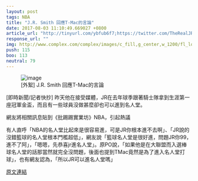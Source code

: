 ```yaml
---
layout: post
tags: NBA
title: "J.R. Smith 回應T-Mac的言論"
date: 2017-08-03 11:10:49.669027 +0800
article_url: "http://tinyurl.com/ybfub6f7;https://twitter.com/TheRealJRSmith"
response_url: ""
img: http://www.complex.com/complex/images/c_fill,g_center,w_1200/fl_lossy,pg_1,q_auto/a1c3y9japo1evsfax7pp/jr-smith
push: 115
boo: 113
neutral: 79
---
```


<figure>
<img src="http://www.complex.com/complex/images/c_fill,g_center,w_1200/fl_lossy,pg_1,q_auto/a1c3y9japo1evsfax7pp/jr-smith" alt="image">
<figcaption>
[外絮] J.R. Smith 回應T-Mac的言論
</figcaption>
</figure>



[即時新聞/記者快抄] 昨天他在接受媒體，JR在去年球季跟著騎士隊拿到生涯第一座冠軍金盃，而且有一些球員沒做甚麼卻也可以進到名人堂。

網友將相關訊息貼到《批踢踢實業坊》NBA，引起熱議

有人直呼「NBA的名人堂比起來是很容易進，可是JR你根本進不去啊」、「JR說的沒錯籃球的名人堂根本門檻超低」，網友說「籃球名人堂是很好進，問題JR你99，進不了阿」，「嗯嗯，先恭喜jr進名人堂」。原PO說，「如果他是在大聯盟而入選棒球名人堂的話那當然就完全沒問題，後面也提到TMac竟然是為了進入名人堂打球」，也有網友認為，「所以JR可以進名人堂嗎」

<a href = "https://www.ptt.cc/bbs/NBA/M.1501473002.A.6FE.html">原文連結</a>

